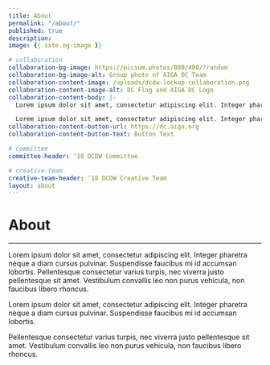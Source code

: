 ```yaml
---
title: About
permalink: "/about/"
published: true
description:
image: {{ site.og-image }}

# collaboration
collaboration-bg-image: https://picsum.photos/800/400/?random
collaboration-bg-image-alt: Group photo of AIGA DC Team
collaboration-content-image: /uploads/dcdw-lockup-collaboration.png
collaboration-content-image-alt: DC Flag and AIGA DC Logo
collaboration-content-body: |-
  Lorem ipsum dolor sit amet, consectetur adipiscing elit. Integer pharetra neque a diam cursus pulvinar. Suspendisse faucibus mi id accumsan lobortis. Pellentesque consectetur varius turpis, nec viverra justo pellentesque sit amet.

  Lorem ipsum dolor sit amet, consectetur adipiscing elit. Integer pharetra neque a diam cursus pulvinar. Suspendisse faucibus mi id accumsan lobortis. Pellentesque consectetur varius turpis, nec viverra justo pellentesque sit amet.
collaboration-content-button-url: https://dc.aiga.org
collaboration-content-button-text: Button Text

# committee
committee-header: ‘18 DCDW Committee

# creative-team
creative-team-header: ‘18 DCDW Creative Team
layout: about
---
```


# About

---

Lorem ipsum dolor sit amet, consectetur adipiscing elit. Integer pharetra neque a diam cursus pulvinar. Suspendisse faucibus mi id accumsan lobortis. Pellentesque consectetur varius turpis, nec viverra justo pellentesque sit amet. Vestibulum convallis leo non purus vehicula, non faucibus libero rhoncus.

Lorem ipsum dolor sit amet, consectetur adipiscing elit. Integer pharetra neque a diam cursus pulvinar. Suspendisse faucibus mi id accumsan lobortis.

Pellentesque consectetur varius turpis, nec viverra justo pellentesque sit amet. Vestibulum convallis leo non purus vehicula, non faucibus libero rhoncus.